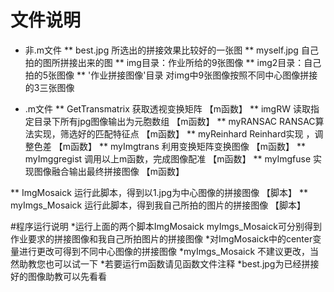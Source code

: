 # 文件说明
* 非.m文件
** best.jpg 所选出的拼接效果比较好的一张图
** myself.jpg  自己拍的图所拼接出来的图
** img目录：作业所给的9张图像
** img2目录：自己拍的5张图像
** '作业拼接图像'目录 对img中9张图像按照不同中心图像拼接的3三张图像

* .m文件
** GetTransmatrix  获取透视变换矩阵 【m函数】
** imgRW 读取指定目录下所有jpg图像输出为元胞数组 【m函数】
** myRANSAC RANSAC算法实现，筛选好的匹配特征点 【m函数】
** myReinhard Reinhard实现 ，调整色差 【m函数】
** myImgtrans 利用变换矩阵变换图像 【m函数】
** myImggregist 调用以上m函数，完成图像配准 【m函数】
** myImgfuse 实现图像融合输出最终拼接图像 【m函数】

** ImgMosaick 运行此脚本，得到以1.jpg为中心图像的拼接图像 【脚本】
** myImgs_Mosaick 运行此脚本，得到我自己所拍的图片的拼接图像 【脚本】

#程序运行说明
*运行上面的两个脚本ImgMosaick myImgs_Mosaick可分别得到作业要求的拼接图像和我自己所拍图片的拼接图像
*对ImgMosaick中的center变量进行更改可得到不同中心图像的拼接图像
*myImgs_Mosaick 不建议更改，当然助教您也可以试一下
*若要运行m函数请见函数文件注释
*best.jpg为已经拼接好的图像助教可以先看看